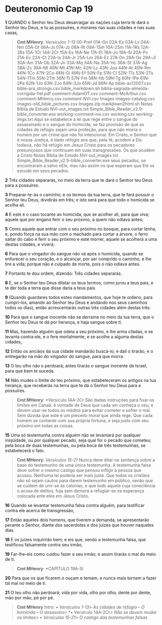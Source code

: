 # Deuteronomio Cap 19

**1** 	QUANDO o Senhor teu Deus desarraigar as nações cuja terra te dará o Senhor teu Deus, e tu as possuíres, e morares nas suas cidades e nas suas casas,

> **Cmt MHenry**: *Versículos 1-13* 00-Pref 01A-Gn 02A-Ex 03A-Lv 04A-Nm 05A-Dt 06A-Js 07A-Jz 08A-Rt 09A-1Sm 10A-2Sm 11A-1Rs 12A-2Rs 13A-1Cr 14A-2Cr 15A-Es 16A-Ne 17A-Et 18A-Jo 19A-Sl 20A-Pv 21A-Ec 22A-Ct 23A-Is 24A-Jr 25A-Lm 26A-Ez 27A-Dn 28A-Os 29A-Jl 30A-Am 31A-Ob 32A-Jn 33A-Mq 34A-Na 35A-Hc 36A-Sf 37A-Ag 38A-Zc 39A-Ml 40N-Mt 41N-Mc 42N-Lc 43N-Joa 44N-At 45N-Rm 46N-1Co 47N-2Co 48N-Gl 49N-Ef 50N-Fp 51N-Cl 52N-1Ts 53N-2Ts 54N-1Tm 55N-2Tm 56N-Tt 57N-Fm 58N-Hb 59N-Tg 60N-1Pe 61N-2Pe 62N-1Jo 63N-2Jo 64N-3Jo 65N-Jd 66N-Ap bible-acf2007.csv bible-ara_strongs.csv bible_markdown.sh biblia-sagrada-almeida-corrigida-fiel.pdf comment-AdamOT.csv comment-McArthur.csv comment-MHenry.csv comment-NVI.csv Images images-catalog.csv images-old_bible_pictures.csv Images.zip markdown2html.sh Notas Bíblia de Estudo NVI-out_images.txt Simple_Bible_Reader_v2.9-bible_converter.exe working-comment-nvi.csv working.csv working-imgs.txt Aqui se estabelece a lei que rege entre o sangue do assassinado e o sangue do homicida; se faz provisão de que as cidades de refúgio sejam uma proteção, para que não morra o homem por um crime que não foi intencional. Em Cristo, o Senhor que é nossa Justiça, é dado refúgio aos que, pela fé, acodem a Ele. todavia, não há refúgio em Jesus Cristo para os pecadores presunçosos que continuam em suas transgressões. Os que acodem a Cristo Notas Bíblia de Estudo NVI-out_images.txt Simple_Bible_Reader_v2.9-bible_converter.exe seus pecados, se encontraram a salvo nEle, mas não assim os que esperam que Ele os escude *em* seus pecados.

**2** 	Três cidades separarás, no meio da terra que te dará o Senhor teu Deus para a possuíres.

**3** 	Preparar-te-ás o caminho; e os termos da tua terra, que te fará possuir o Senhor teu Deus, dividirás em três; e isto será para que todo o homicida se acolha ali.

**4** 	E este é o caso tocante ao homicida, que se acolher ali, para que viva; aquele que por engano ferir o seu próximo, a quem não odiava antes;

**5** 	Como aquele que entrar com o seu próximo no bosque, para cortar lenha, e, pondo força na sua mão com o machado para cortar a árvore, o ferro saltar do cabo e ferir o seu próximo e este morrer, aquele se acolherá a uma destas cidades, e viverá;

**6** 	Para que o vingador do sangue não vá após o homicida, quando se enfurecer o seu coração, e o alcançar, por ser comprido o caminho, e lhe tire a vida; porque não é culpado de morte, pois o não odiava antes.

**7** 	Portanto te dou ordem, dizendo: Três cidades separarás.

**8** 	E, se o Senhor teu Deus dilatar os teus termos, como jurou a teus pais, e te der toda a terra que disse daria a teus pais

**9** 	(Quando guardares todos estes mandamentos, que hoje te ordeno, para cumpri-los, amando ao Senhor teu Deus e andando nos seus caminhos todos os dias), então acrescentarás outras três cidades além destas três.

**10** 	Para que o sangue inocente não se derrame no meio da tua terra, que o Senhor teu Deus te dá por herança, e haja sangue sobre ti.

**11** 	Mas, havendo alguém que odeia a seu próximo, e lhe arma ciladas, e se levanta contra ele, e o fere mortalmente, e se acolhe a alguma destas cidades,

**12** 	Então os anciãos da sua cidade mandarão buscá-lo; e dali o tirarão, e o entregarão na mão do vingador do sangue, para que morra.

**13** 	O teu olho não o perdoará; antes tirarás o sangue inocente de Israel, para que bem te suceda.

**14** 	Não mudes o limite do teu próximo, que estabeleceram os antigos na tua herança, que receberás na terra que te dá o Senhor teu Deus para a possuíres.

> **Cmt MHenry**: *Versículo 14A-2Cr São dadas instruções para fixar os limites em Canaã. é vontade de Deus que cada um conheça o seu; e devem usar-se todos os médios para evitar cometer e sofrer o mal. Sem dúvida que este é um preceito moral que ainda rege. Que cada homem se contente com sua própria fortuna, e seja justo com seu próximo em todas as coisas.

**15** 	Uma só testemunha contra alguém não se levantará por qualquer iniqüidade, ou por qualquer pecado, seja qual for o pecado que cometeu; pela boca de duas testemunhas, ou pela boca de três testemunhas, se estabelecerá o fato.

> **Cmt MHenry**: *Versículos 15-21* Nunca deve ditar-se sentença sobre a base do testemunho de uma única testemunha. A testemunha falsa deve sofrer o mesmo castigo que pensou infligir à pessoa que acusou. Nenhuma lei poderia ser mais justa. Que todos os cristãos não só sejam cautos para darem testemunho em público, senão que se cuidem de unir-se às calúnias, e que todo aquele cuja consciência o acusa de delitos, fuja sem demora a refugiar-se na esperança colocada ante eles em Jesus Cristo.

**16** 	Quando se levantar testemunha falsa contra alguém, para testificar contra ele acerca de transgressão,

**17** 	Então aqueles dois homens, que tiverem a demanda, se apresentarão perante o Senhor, diante dos sacerdotes e dos juízes que houver naqueles dias.

**18** 	E os juízes inquirirão bem; e eis que, sendo a testemunha falsa, que testificou falsamente contra seu irmão,

**19** 	Far-lhe-eis como cuidou fazer a seu irmão; e assim tirarás o mal do meio de ti.

> **Cmt MHenry**: *CAPÍTULO 19A-Sl

**20** 	Para que os que ficarem o ouçam e temam, e nunca mais tornem a fazer tal mal no meio de ti.

**21** 	O teu olho não perdoará; vida por vida, olho por olho, dente por dente, mão por mão, pé por pé.


> **Cmt MHenry** Intro: *• Versículos 1-13*> *As cidades de refúgio – O homicida – O assassino*> *• Versículo 14A-2Cr> *Não se devem mudar os limites*> *• Versículos 15-21*> *O castigo das testemunhas falsas*